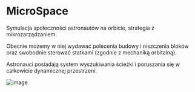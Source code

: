 # MicroSpace
Symulacja społeczności astronautów na orbicie, strategia z mikrozarządzaniem.

Obecnie możemy w niej wydawać polecenia budowy i niszczenia bloków oraz swobodnie sterować statkami (zgodnie z mechaniką orbitalną).

Astronauci posiadają system wyszukiwania ścieżki i poruszania się w całkowicie dynamicznej przestrzeni.



![image](https://github.com/Gurix525/MicroSpace/assets/57004218/f0806de8-bd33-4d57-a730-8b5c806480d3)
